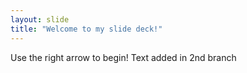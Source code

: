 ```yaml
---
layout: slide
title: "Welcome to my slide deck!"
---
```


Use the right arrow to begin!
Text added in 2nd branch
